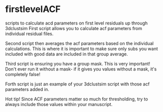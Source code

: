 # firstlevelACF
scripts to calculate acd parameters on first level residuals up through 3dclustsim
First script allows you to calculate acf parameters from individual residual files.

Second script then averages the acf parameters based on the individual calculations. This is where it is important to make sure only subs you want included with good data are included in that group average.


Third script is ensuring you have a group mask. This is very important! Don't ever run it without a mask- if it gives you values without a mask, it's completely false!

Forth script is just an example of your 3dclustsim script with those acf parameters added in.

Hot tip! Since ACF parameters matter so much for thresholding, try to always include those values within your manuscript. 
